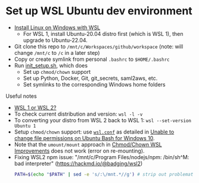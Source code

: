 # Set up WSL Ubuntu dev environment

- [Install Linux on Windows with WSL](https://docs.microsoft.com/en-us/windows/wsl/install)
    - For WSL 1, install Ubuntu-20.04 distro first (which is WSL 1), then upgrade to Ubuntu-22.04.
- Git clone this repo to `/mnt/c/Workspaces/github/workspace` (note: will change `/mnt/c` to `/c` in a later step)
- Copy or create symlink from personal `.bashrc` to `$HOME/.bashrc`
- Run [init_setup.sh](ubuntu/init_setup.sh), which does
    - Set up `chmod/chown` support
    - Set up Python, Docker, Git, git_secrets, saml2aws, etc.
    - Set symlinks to the corresponding Windows home folders

Useful notes
- [WSL 1 or WSL 2?](https://learn.microsoft.com/en-us/windows/wsl/compare-versions#exceptions-for-using-wsl-1-rather-than-wsl-2)
- To check current distribution and version: `wsl -l -v`
- To converting your distro from WSL 2 back to WSL 1: `wsl --set-version Ubuntu 1`
- Setup `chmod/chown` support: use [`wsl.conf`](ubuntu/wsl.conf) as detailed in
  [Unable to change file permissions on Ubuntu Bash for Windows 10](https://superuser.com/questions/1323645/unable-to-change-file-permissions-on-ubuntu-bash-for-windows-10).
- Note that the `umount/mount` approach in
  [Chmod/Chown WSL Improvements](https://blogs.msdn.microsoft.com/commandline/2018/01/12/chmod-chown-wsl-improvements/)
  does not work (error on re-mounting).
- Fixing WSL2 npm issue: "/mnt/c/Program Files/nodejs/npm: /bin/sh^M: bad interpreter" (https://hackmd.io/@badging/wsl2)
    ```bash
    PATH=$(echo "$PATH" | sed -e 's/:\/mnt.*//g') # strip out problematic Windows %PATH%
